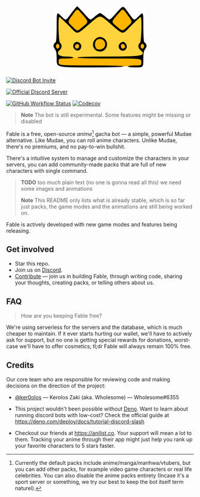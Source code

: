 <h1 align="center">
  <img src="./assets/splash.png" alt="Fable Logo">
</h1>

<!-- User badges  -->

[![Discord Bot Invite](https://img.shields.io/badge/Add%20Fable%20to%20Your%20Server-blue?style=for-the-badge&logo=discord&logoColor=white)](https://discord.com/api/oauth2/authorize?client_id=1041970851559522304&scope=applications.commands)

[![Official Discord Server](https://img.shields.io/discord/992416714497212518?label=Official%20Discord%20Server&style=for-the-badge)][discord]

<!-- Development badges -->

[![GitHub Workflow Status](https://img.shields.io/github/actions/workflow/status/ker0olos/fable/deno.yml?branch=main&style=for-the-badge&label=tests)](https://github.com/ker0olos/fable/actions/workflows/deno.yml)
[![Codecov](https://img.shields.io/codecov/c/gh/ker0olos/fable/main?style=for-the-badge&token=3C7ZTHzGqC)](https://codecov.io/github/ker0olos/fable)

> **Note** The bot is still experimental. Some features might be missing or
> disabled

Fable is a free, open-source _anime_[^1] gacha bot — a simple, powerful Mudae
alternative. Like Mudae, you can roll anime characters. Unlike Mudae, there's no
premiums, and no pay-to-win bullshit.

There's a intuitive system to manage and customize the characters in your
servers, you can add community-made packs that are full of new characters with
single command.

> **TODO** too much plain text (no one is gonna read all this) we need some
> images and animations
>
> **Note** This README only lists what is already stable, which is so far just
> packs, the game modes and the animations are still being worked on.

<!-- You can also overwrite the builtin characters with your own images, aliases, and
descriptions, and fully personalize your characters, that's when you roll them,
of course. -->

Fable is actively developed with new game modes and features being releasing.

[^1]: Currently the default packs include anime/manga/manhwa/vtubers, but you
can add other packs, for example video game characters or real life celebrities.
You can also disable the anime packs entirety (Incase it's a sport server or
something, we try our best to keep the bot itself term naturel).

## Get involved

- Star this repo.
- Join us on [Discord][discord].
- [Contribute][contributing] — join us in building Fable, through writing code,
  sharing your thoughts, creating packs, or telling others about us.

## FAQ

<!-- > How to add a new pack to my server? -->

<!-- > How to disable/remove a pack from my server? -->

<!-- > How are you create a pack from scratch? -->

> How are you keeping Fable free?

We're using serverless for the servers and the database, which is much cheaper
to maintain. If it ever starts hurting our wallet, we'll have to actively ask
for support, but no one is getting special rewards for donations, worst-case
we'll have to offer cosmetics; tl;dr Fable will always remain 100% free.

## Credits

Our core team who are responsible for reviewing code and making decisions on the
direction of the project:

- [@ker0olos](https://github.com/ker0olos) — Kerolos Zaki (aka. Wholesome) —
  Wholesome#6355

- This project wouldn't been possible without [Deno][deno]. Want to learn about
  running discord bots with low-cost? Check the official guide at
  <https://deno.com/deploy/docs/tutorial-discord-slash>

- Checkout our friends at <https://anilist.co>. Your support will mean a lot to
  them. Tracking your anime through their app might just help you rank up your
  favorite characters to 5 stars faster.

[discord]: https://discord.gg/ceKyEfhyPQ
[contributing]: ./CONTRIBUTING.md
[deno]: https://deno.land
